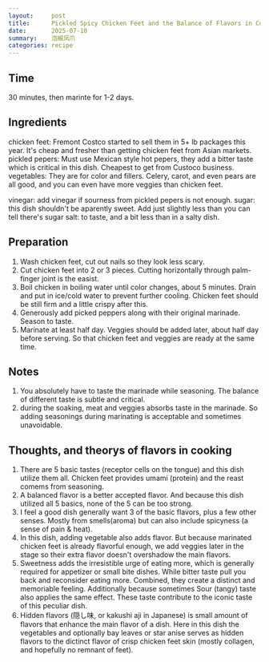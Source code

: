 ```yaml
---
layout:     post
title:      Pickled Spicy Chicken Feet and the Balance of Flavors in Cooking
date:       2025-07-10
summary:    泡椒凤爪
categories: recipe
---
```


## Time ##
30 minutes, then marinte for 1-2 days.

## Ingredients ##
chicken feet: Fremont Costco started to sell them in 5+ lb packages this year. It's cheap and fresher than getting chicken feet from Asian markets.
pickled pepers: Must use Mexican style hot pepers, they add a bitter taste which is critical in this dish. Cheapest to get from Custoco business.
vegetables: They are for color and fillers. Celery, carot, and even pears are all good, and you can even have more veggies than chicken feet.

vinegar: add vinegar if sourness from pickled pepers is not enough.
sugar: this dish shouldn't be aparently sweet. Add just slightly less than you can tell there's sugar 
salt: to taste, and a bit less than in a salty dish.

## Preparation ##
1. Wash chicken feet, cut out nails so they look less scary.
2. Cut chicken feet into 2 or 3 pieces. Cutting horizontally through palm-finger joint is the easist.
3. Boil chicken in boiling water until color changes, about 5 minutes. Drain and put in ice/cold water to prevent further cooling. Chicken feet should be still firm and a little crispy after this.
4. Generously add picked peppers along with their original marinade. Season to taste.
5. Marinate at least half day. Veggies should be added later, about half day before serving. So that chicken feet and veggies are ready at the same time.

## Notes ##

1. You absolutely have to taste the marinade while seasoning. The balance of different taste is subtle and critical. 
2. during the soaking, meat and veggies absorbs taste in the marinade. So adding seasonings during marinating is acceptable and sometimes unavoidable.

## Thoughts, and theorys of flavors in cooking ##

1. There are 5 basic tastes (receptor cells on the tongue) and this dish utilize them all. Chicken feet provides umami (protein) and the reast comems from seasoning.
2. A balanced flavor is a better accepted flavor. And because this dish utilized all 5 basics, none of the 5 can be too strong.
3. I feel a good dish generally want 3 of the basic flavors, plus a few other senses. Mostly from smells(aroma) but can also include spicyness (a sense of pain & heat).
5. In this dish, adding vegetable also adds flavor. But because marinated chicken feet is already flavorful enough, we add veggies later in the stage so their extra flavor doesn't overshadow the main flavors.
5. Sweetness adds the irresistible urge of eating more, which is generally required for appetizer or small bite dishes. While bitter taste pull you back and reconsider eating more. Combined, they create a distinct and memoriable feeling. Additionally because sometimes Sour (tangy) taste also applies the same effect. These taste contribute to the iconic taste of this peculiar dish.
6. Hidden flavors (隠し味, or kakushi aji in Japanese) is small amount of flavors that enhance the main flavor of a dish. Here in this dish the vegetables and optionally bay leaves or star anise serves as hidden flavors to the dictinct flavor of crisp chicken feet skin (mostly collagen, and hopefully no remnant of feet).